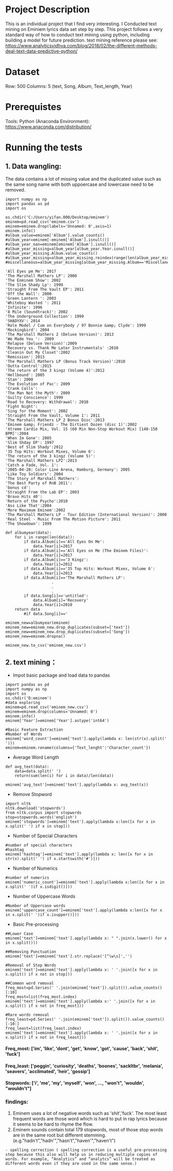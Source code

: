 # Project Description
This is an individual project that I find very interesting. I Conducted text mining on Eminiem lyrics data set step by step. This project follows a very standard way of how to conduct text mining using python, including building a model for future prediction. text mining reference please see: https://www.analyticsvidhya.com/blog/2018/02/the-different-methods-deal-text-data-predictive-python/

# Dataset
Row: 500
Columns: 5 (text, Song, Album, Text_length, Year)

# Prerequistes
Tools:
Python (Anaconda Environment): https://www.anaconda.com/distribution/

# Running the tests
## 1. Data wangling:
The data contains a lot of missing value and the duplicated value such as the same song name with both uppoercase and lowercase need to be removed. 
```
import numpy as np
import pandas as pd
import os

os.chdir('C:/Users/yifan.000/Desktop/eminem')
eminem=pd.read_csv('eminem.csv')
eminem=eminem.drop(labels='Unnamed: 0',axis=1)
eminem.info()
#album_value=eminem['Album'].value_counts()
#album_year=eminem[-eminem['Album'].isnull()]
#album_year_nan=eminem[eminem['Album'].isnull()]
#album_year_missing=album_year[album_year.Year.isnull()]
#album_year_missing.Album.value_counts()
#album_year_missing=album_year_missing.reindex(range(len(album_year_missing)))
#miscellaneous=album_year_missing[album_year_missing.Album=='Miscellaneous']

'All Eyes pm Me': 2017
'The Marshall Mathers LP': 2000
'The Enminem Show': 2002
'The Slim Shady Lp': 1999
'Straight From The Vault EP': 2011
'Off the Wall': 2000
'Green Lantern ': 2003
'Whiteboy Wasted ': 2011
'Infinite': 1996
'8 Mile (Soundtrack)': 2002
'The Underground Collection': 1999
'SHADYXV': 2014
'Role Model / Cum on Everybody / 97 Bonnie &amp; Clyde': 1999
'Mockingbird': 2004
'The Marshall Mathers 2 (Deluxe Version)': 2013
'We Made You ':  2009
'Relapse (Deluxe Version)':2009
'Recovery vs. Thank Me Later Instrumentals' :2010 
'Cleanin Out My Closet':2002
'Remission': 2013
'The Marshall Mathers LP (Bonus Track Version)':2010
'Outta Control':2015
'The return of the 3 kingz (Volume 4)':2012
'Hellbound': 2005
'Stan': 2000
'The Evolution of Pac': 2009
'Crank Calls':
'The Man Not the Myth': 2009
'Guilty Conscience': 1999
'Road to Recovery: Withdrawal': 2010
'Fight Night': 
'Sing for the Moment': 2002
'Straight From the Vault, Volume 1': 2011
'The Marshall Mathers LP 2 Bonus Disc':2013
'Eminem &amp; Friendz - The Dirtiest Dozen (disc 1)':2002
'Xtreme Cardio Mix, Vol. 15 (60 Min Non-Stop Workout Mix) [140-150 BPM]':2004
'When Im Gone': 2005
'Slim Shday EP': 1997
'Best of Slim Shady':2012
'35 Top Hits: Workout Mixes, Volume 6':
'The return of the 3 kingz (Volume 5)':
'The Marshall Mathers LP2':2013
'Catch a Fade, Vol. 1':
'2005-04-28: Color Line Arena, Hamburg, Germany': 2005
'Like Toy Soldiers': 2004
'The Story of Marshall Mathers':   
'The Best Party of RnB 2011':
'bonus cd':
'Straight From the Lab EP': 2003  
'Bravo Hits 40':
'Return of the Psycho':2010
'Ass Like That':2004
'More Maximum Eminem':2002
'The Marshall Mathers LP - Tour Edition (International Version)': 2000
'Real Steel - Music From The Motion Picture': 2011
'The Showdown': 1999

def albumyear(data):
    for i in range(len(data)):
        if data.Album[i]=='All Eyes On Me':
            data.Year[i]=2017
        if data.Album[i]=='All Eyes on Me (The Eminem Files)':
            data.Year[i]=2017
        if data.Album[i]=='3 Kingz':
            data.Year[i]=2012
        if data.Album[i]=='35 Top Hits: Workout Mixes, Volume 6':
            data.Year[i]=2013
        if data.Album[i]=='The Marshall Mathers LP':
                    .
                    .
                    .
        if data.Song[i]=='untitled':
            data.Album[i]='Recovery'
            data.Year[i]=2010
    return data
        #if data.Song[i]=='

eminem_new=albumyear(eminem)        
eminem_new=eminem_new.drop_duplicates(subset=['text'])
eminem_new=eminem_new.drop_duplicates(subset=['Song'])           
eminem_new=eminem.dropna()

eminem_new.to_csv('eminem_new.csv')
```

## 2. text mining：
- Impot basic package and load data to pandas
```
import pandas as pd
import numpy as np
import os
os.chdir('D:eminem')
#data exploring
eminem=pd.read_csv('eminem_new.csv')
eminem=eminem.drop(columns='Unnamed: 0')
eminem.info()
eminem['Year']=eminem['Year'].astype('int64')

#Basic Feature Extraction
#Number of Words
eminem['word_count']=eminem['text'].apply(lambda x: len(str(x).split(' ')))
eminem=eminem.rename(columns={'Text_lenght':'Character_count'})
```
- Average Word Length
```
def avg_text(data):
    data=data.split(' ')
    return(sum(len(i) for i in data)/len(data))
    
eminem['avg_text']=eminem['text'].apply(lambda x: avg_text(x))
```
- Remove Stopword
```
import nltk
nltk.download('stopwords')
from nltk.corpus import stopwords
stop=stopwords.words('english')
eminem['stopwords']=eminem['text'].apply(lambda x:len([x for x in x.split(' ') if x in stop]))
```
- Number of Special Characters
```
#number of special characters
#hashtag
eminem['hashtag']=eminem['text'].apply(lambda x: len([x for x in str(x).split(' ') if x.startswith('#')]))
```
- Number of Numerics
```
#number of numerics
eminem['numeric_count']=eminem['text'].apply(lambda x:len([x for x in x.split(' ')if x.isdigit()]))
```
- Number of Uppercase Words
```
#Number of Uppercase words
eminem['uppercase_count']=eminem['text'].apply(lambda x:len([x for x in x.split(' ')if x.isupper()]))
```
- Basic Pre-processing
```
##Lower Case
eminem['text']=eminem['text'].apply(lambda x: " ".join(x.lower() for x in x.split()))

##Removing Punctuation
eminem['text']=eminem['text'].str.replace('[^\w\s]','')

#Removal of Stop Words
eminem['text']=eminem['text'].apply(lambda x: ' '.join([x for x in x.split() if x not in stop]))

##Common word removal
freq_most=pd.Series(' '.join(eminem['text']).split()).value_counts()[:10]
freq_most=list(freq_most.index)
eminem['text']=eminem['text'].apply(lambda x:' '.join([x for x in x.split() if x not in freq_most]))

#Rare words removal
freq_least=pd.Series(' '.join(eminem['text']).split()).value_counts()[-10:]
freq_least=list(freq_least.index)
eminem['text']=eminem['text'].apply(lambda x: ' '.join([x for x in x.split() if x not in freq_least]))
```
#### Freq_most: ['im', 'like', 'dont', 'get', 'know', 'got', 'cause', 'back', 'shit', 'fuck']
#### Freq_least: ['peggin', 'curiosity', 'deaths', 'boones', 'sackltbr', 'melania', 'seavers', 'acclimated', 'heir', 'gossip']
#### Stopwords: ['i', 'me', 'my', 'myself', 'won', ..., "won't", 'wouldn', "wouldn't"]

### findings:
1. Eminem uses a lot of negative words such as 'shit','fuck'. The most least frequent words are those word which is hard to put in rap lyrics because it seems to be hard to rhyme the flow.
2. Eminem sounds contain total 179 stopwords, most of those stop words are in the same root but different stemming.(e.g."hadn't","hadn'","hasn't","haven'","haven't")

```
- spelling correction ( spelling correction is a useful pre-processing step because this also will help us in reducing multiple copies of words. For example, “Analytics” and “analytcs” will be treated as different words even if they are used in the same sense.)











